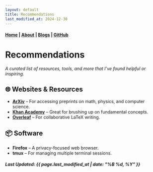 ```yaml
---
layout: default
title: Recommendations
last_modified_at: 2024-12-30
---
```


#### [Home](/) | [About](/about/) | [Blogs](/pages/blogs.md) | [GitHub](https://github.com/tanvincible)

# Recommendations

*A curated list of resources, tools, and more that I’ve found helpful or inspiring.*

## <span class="emoji">🌐</span> Websites & Resources

- **[ArXiv](https://arxiv.org/)** – For accessing preprints on math, physics, and computer science.
- **[Khan Academy](https://www.khanacademy.org/)** – Great for brushing up on fundamental concepts.
- **[Overleaf](https://www.overleaf.com/)** – For collaborative LaTeX writing.

## <span class="emoji">📦</span> Software

- **Firefox** – A privacy-focused web browser.
- **tmux** – For managing multiple terminal sessions.

##### Last Updated: {{ page.last_modified_at | date: "%B %d, %Y" }}
